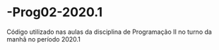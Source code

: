 # -Prog02-2020.1
Código utilizado nas aulas da disciplina de Programação II no turno da manhã no período 2020.1 

